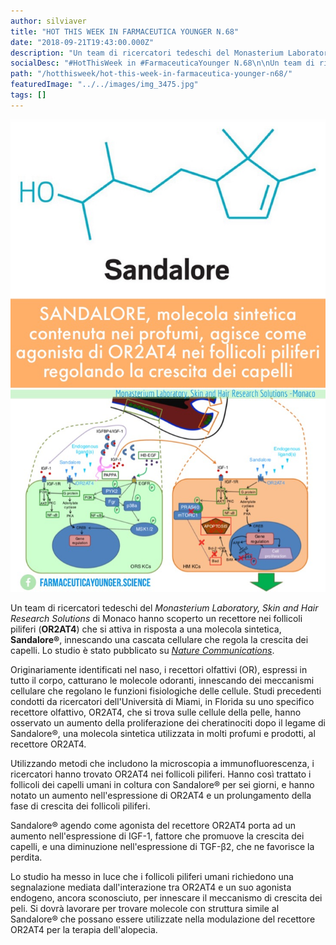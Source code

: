 ```yaml
---
author: silviaver
title: "HOT THIS WEEK IN FARMACEUTICA YOUNGER N.68"
date: "2018-09-21T19:43:00.000Z"
description: "Un team di ricercatori tedeschi del Monasterium Laboratory, Skin and Hair Research Solutions di Monaco hanno scoperto un recettore nei follicoli piliferi (OR2AT4) che si attiva in risposta a una molecola sintetica, Sandalore®, innescando una cascata cellulare che regola la crescita dei capelli."
socialDesc: "#HotThisWeek in #FarmaceuticaYounger N.68\n\nUn team di ricercatori tedeschi del Monasterium Laboratory, Skin and Hair Research Solutions di Monaco hanno scoperto un recettore nei follicoli piliferi (OR2AT4) che si attiva in risposta a una molecola sintetica, Sandalore®, innescando una cascata cellulare che regola la crescita dei capelli.\n\nUtilizzando metodi che includono la microscopia a immunofluorescenza, i ricercatori hanno trovato OR2AT4 nei follicoli piliferi. Hanno così trattato i follicoli dei capelli umani in coltura con Sandalore® per sei giorni, e hanno notato un aumento nell'espressione di OR2AT4 e un prolungamento della fase di crescita dei follicoli piliferi.  \n\nSandalore® agendo come agonista del recettore OR2AT4 porta ad un aumento nell'espressione di IGF-1, fattore che promuove la crescita dei capelli, e una diminuzione nell'espressione di TGF-β2, che ne favorisce la perdita...\n\nPer approfondimenti clicca il link in basso e non perderti tutti gli appuntamenti con la #HotThisWeek, la rubrica con le notizie più #Hot sul panorama internazionale della farmaceutica, ogni #domenica solo su #FarmaceuticaYounger!!!"
path: "/hotthisweek/hot-this-week-in-farmaceutica-younger-n68/"
featuredImage: "../../images/img_3475.jpg"
tags: []
---
```


![null](../../images/img_3475.jpg)

Un team di ricercatori tedeschi del _Monasterium Laboratory, Skin and Hair Research Solutions_ di Monaco hanno scoperto un recettore nei follicoli piliferi (**OR2AT4**) che si attiva in risposta a una molecola sintetica, **Sandalore®**, innescando una cascata cellulare che regola la crescita dei capelli. Lo studio è stato pubblicato su [_Nature Communications_](https://www.nature.com/articles/s41467-018-05973-0).

Originariamente identificati nel naso, i recettori olfattivi (OR), espressi in tutto il corpo, catturano le molecole odoranti, innescando dei meccanismi cellulare che regolano le funzioni fisiologiche delle cellule. Studi precedenti condotti da ricercatori dell'Università di Miami, in Florida su uno specifico recettore olfattivo, OR2AT4, che si trova sulle cellule della pelle, hanno osservato un aumento della proliferazione dei cheratinociti dopo il legame di Sandalore®, una molecola sintetica utilizzata in molti profumi e prodotti, al recettore OR2AT4.

Utilizzando metodi che includono la microscopia a immunofluorescenza, i ricercatori hanno trovato OR2AT4 nei follicoli piliferi. Hanno così trattato i follicoli dei capelli umani in coltura con Sandalore® per sei giorni, e hanno notato un aumento nell'espressione di OR2AT4 e un prolungamento della fase di crescita dei follicoli piliferi.

Sandalore® agendo come agonista del recettore OR2AT4 porta ad un aumento nell'espressione di IGF-1, fattore che promuove la crescita dei capelli, e una diminuzione nell'espressione di TGF-β2, che ne favorisce la perdita.

Lo studio ha messo in luce che i follicoli piliferi umani richiedono una segnalazione mediata dall'interazione tra OR2AT4 e un suo agonista endogeno, ancora sconosciuto, per innescare il meccanismo di crescita dei peli. Si dovrà lavorare per trovare molecole con struttura simile al Sandalore® che possano essere utilizzate nella modulazione del recettore OR2AT4 per la terapia dell'alopecia.
